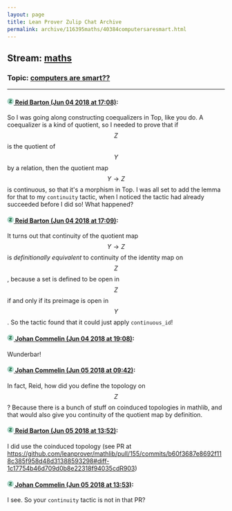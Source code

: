 ```yaml
---
layout: page
title: Lean Prover Zulip Chat Archive 
permalink: archive/116395maths/40384computersaresmart.html
---
```


## Stream: [maths](index.html)
### Topic: [computers are smart??](40384computersaresmart.html)

---

#### [![Click to go to Zulip](../../assets/img/zulip2.png) Reid Barton (Jun 04 2018 at 17:08)](https://leanprover.zulipchat.com/#narrow/stream/116395-maths/topic/computers%20are%20smart%3F%3F/near/127549305):
So I was going along constructing coequalizers in Top, like you do. A coequalizer is a kind of quotient, so I needed to prove that if $$Z$$ is the quotient of $$Y$$ by a relation, then the quotient map $$Y \to Z$$ is continuous, so that it's a morphism in Top.
I was all set to add the lemma for that to my `continuity` tactic, when I noticed the tactic had already succeeded before I did so! What happened?

#### [![Click to go to Zulip](../../assets/img/zulip2.png) Reid Barton (Jun 04 2018 at 17:09)](https://leanprover.zulipchat.com/#narrow/stream/116395-maths/topic/computers%20are%20smart%3F%3F/near/127549340):
It turns out that continuity of the quotient map $$Y \to Z$$ is *definitionally equivalent* to continuity of the identity map on $$Z$$, because a set is defined to be open in $$Z$$ if and only if its preimage is open in $$Y$$. So the tactic found that it could just apply `continuous_id`!

#### [![Click to go to Zulip](../../assets/img/zulip2.png) Johan Commelin (Jun 04 2018 at 19:08)](https://leanprover.zulipchat.com/#narrow/stream/116395-maths/topic/computers%20are%20smart%3F%3F/near/127554973):
Wunderbar!

#### [![Click to go to Zulip](../../assets/img/zulip2.png) Johan Commelin (Jun 05 2018 at 09:42)](https://leanprover.zulipchat.com/#narrow/stream/116395-maths/topic/computers%20are%20smart%3F%3F/near/127587246):
In fact, Reid, how did you define the topology on $$Z$$? Because there is a bunch of stuff on coinduced topologies in mathlib, and that would also give you continuity of the quotient map by definition.

#### [![Click to go to Zulip](../../assets/img/zulip2.png) Reid Barton (Jun 05 2018 at 13:52)](https://leanprover.zulipchat.com/#narrow/stream/116395-maths/topic/computers%20are%20smart%3F%3F/near/127595731):
I did use the coinduced topology (see PR at https://github.com/leanprover/mathlib/pull/155/commits/b60f3687e8692f118c385f958d48d31388593298#diff-1c17754b46d709d0b8e22318f94035cdR903)

#### [![Click to go to Zulip](../../assets/img/zulip2.png) Johan Commelin (Jun 05 2018 at 13:53)](https://leanprover.zulipchat.com/#narrow/stream/116395-maths/topic/computers%20are%20smart%3F%3F/near/127595747):
I see. So your `continuity` tactic is not in that PR?

